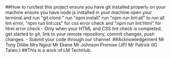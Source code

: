 <Project on text and hyperlinks>
##How to run/test this project
ensure you have git installed properly on your machine
ensure you have node js installed in your machine
open your terminal and run "git clone <URL>"
run "npm install"
run "npm run lint:all" to run all lint error, "npm run lint:css" for css error check and "npm run lint:html" for html error check
- Only when your HTML and CSS lint check is completed, get started to git, link to your remote repository, commit changes, push changes. 
- Submit your code through our channel.  
##Acknowledgement
Mr Tony Dilibe
Mrs Ngozi
Mr Ekene
Mr Johnson Promise (JP)
Mr Patrick
(IG Taiwo.)
##This is a work of LM TechHub.

